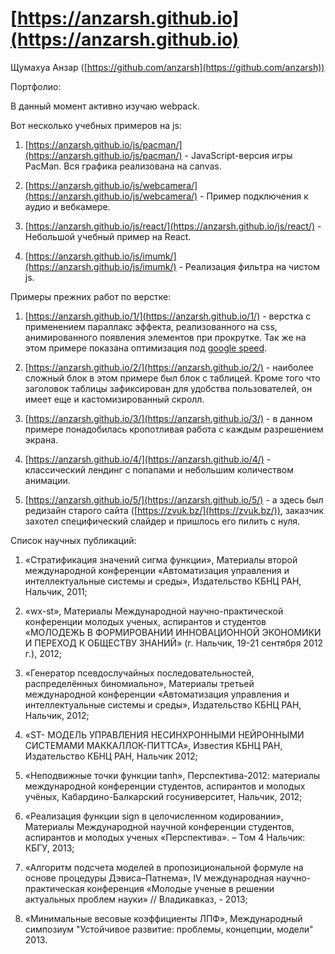# [https://anzarsh.github.io](https://anzarsh.github.io)

Щумахуа Анзар ([https://github.com/anzarsh](https://github.com/anzarsh))

Портфолио:

В данный момент активно изучаю webpack.

Вот несколько учебных примеров на js:

1. [https://anzarsh.github.io/js/pacman/](https://anzarsh.github.io/js/pacman/) - JavaScript-версия игры PacMan. Вся графика реализована на canvas.

2. [https://anzarsh.github.io/js/webcamera/](https://anzarsh.github.io/js/webcamera/) - Пример подключения к аудио и вебкамере.

3. [https://anzarsh.github.io/js/react/](https://anzarsh.github.io/js/react/) - Небольшой учебный пример на React.

3. [https://anzarsh.github.io/js/imumk/](https://anzarsh.github.io/js/imumk/) - Реализация фильтра на чистом js.

Примеры прежних работ по верстке:

1. [https://anzarsh.github.io/1/](https://anzarsh.github.io/1/) - верстка с применением параллакс эффекта, реализованного на css, 
анимированного появления элементов при прокрутке. Так же на этом примере показана оптимизация под [google speed](https://developers.google.com/speed/pagespeed/insights/?url=https%3A%2F%2Fanzarsh.github.io%2F1%2F&tab=mobile).

2. [https://anzarsh.github.io/2/](https://anzarsh.github.io/2/) - наиболее сложный блок в этом примере был блок с таблицей. Кроме того что заголовок таблицы зафиксирован для удобства пользователей, он имеет еще и кастомизированный скролл.

3. [https://anzarsh.github.io/3/](https://anzarsh.github.io/3/) - в данном примере понадобилась кропотливая работа с каждым разрешением экрана.

4. [https://anzarsh.github.io/4/](https://anzarsh.github.io/4/) - классический лендинг с попапами и небольшим количеством анимации.

5. [https://anzarsh.github.io/5/](https://anzarsh.github.io/5/) - а здесь был редизайн старого сайта ([https://zvuk.bz/](https://zvuk.bz/)), заказчик захотел специфический слайдер и пришлось его пилить с нуля.

Список научных публикаций:

1.	«Стратификация значений сигма функции», Материалы второй международной конференции «Автоматизация управления и интеллектуальные системы и среды», Издательство КБНЦ РАН, Нальчик, 2011;

2.	«wx-st», Материалы Международной научно-практической конференции молодых ученых, аспирантов и студентов «МОЛОДЕЖЬ В ФОРМИРОВАНИИ ИННОВАЦИОННОЙ ЭКОНОМИКИ И ПЕРЕХОД К ОБЩЕСТВУ ЗНАНИЙ» (г. Нальчик, 19-21 сентября 2012 г.), 2012;

3.	«Генератор псевдослучайных последовательностей, распределённых биномиально», Материалы третьей международной конференции «Автоматизация управления и интеллектуальные системы и среды», Издательство КБНЦ РАН, Нальчик, 2012;

4.	«ST- МОДЕЛЬ УПРАВЛЕНИЯ НЕСИНХРОННЫМИ НЕЙРОННЫМИ СИСТЕМАМИ МАККАЛЛОК-ПИТТСА», Известия КБНЦ РАН, Издательство КБНЦ РАН, Нальчик 2012;

5.	«Неподвижные точки функции tanh», Перспектива-2012: материалы международной конференции студентов, аспирантов и молодых учёных, Кабардино-Балкарский госуниверситет, Нальчик, 2012;

6. «Реализация функции sign в целочисленном кодировании», Материалы Международной научной конференции студентов, аспирантов и молодых ученых «Перспектива». – Том 4 Нальчик: КБГУ, 2013; 

7. «Алгоритм подсчета моделей в пропозициональной формуле на основе процедуры Дэвиса–Патнема», IV международная научно-практическая конференция «Молодые ученые в решении актуальных проблем науки» // Владикавказ, - 2013; 

8. «Минимальные весовые коэффициенты ЛПФ», Международный симпозиум "Устойчивое развитие: проблемы, концепции, модели" 2013. 
